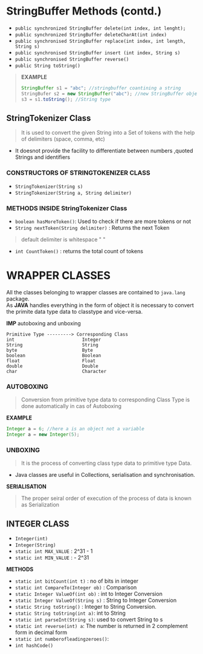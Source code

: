 # StringBuffer Methods (contd.)

* ```public synchronized StringBuffer delete(int index, int lenght);```
* ```public synchronized StringBuffer deleteCharAt(int index)```
* ```public synchronised StringBuffer replace(int index, int length, String s)```
* ```public synchronised StringBuffer insert (int index, String s)```
* ```public synchronised StringBuffer reverse()```
* ```public String toString()```

> **EXAMPLE**
> 
> ```java
> StringBuffer s1 = "abc"; //stringbuffer coantining a string
> StringBufer s2 = new StringBuffer("abc"); //new StringBuffer object containing String
> s3 = s1.toString(); //String type
> ```

## StringTokenizer Class

> It is used to convert the given String into a Set of tokens with the help of delimiters (space, comma, etc)

* It doesnot provide the facility to differentiate between numbers ,quoted Strings and identifiers

### CONSTRUCTORS OF STRINGTOKENIZER CLASS

* ```StringTokenizer(String s)```
* ```StringTokenizer(String a, String delimiter)```

### METHODS INSIDE StringTokenizer Class

* ```boolean hasMoreToken()```: Used to check if there are more tokens or not
* ```String nextToken(String delimiter)``` : Returns the next Token
> default delimiter is whitespace " "  
* ```int CountToken()``` : returns the total count of tokens


# WRAPPER CLASSES

All the classes belonging to wrapper classes are contained to ```java.lang ``` package.  
As **JAVA** handles everything in the form of object it is necessary to convert the primite data type data to classtype  and vice-versa.

**IMP** autoboxing and unboxing


```text
Primitive Type ---------> Corresponding Class
int                         Integer
String                      String
byte                        Byte
boolean                     Boolean
float                       Float
double                      Double
char                        Character
```

### AUTOBOXING

> Conversion from primitive type data to corresponding Class Type is done automatically in cas of Autoboxing
  
**EXAMPLE**
```java
Integer a = 6; //here a is an object not a variable
Integer a = new Integer(5);
```

### UNBOXING
> It is the process of converting class type data to primitive type Data.


* Java classes are useful in Collections, serialisation and synchronisation.

**SERIALISATION**
> The proper seiral order of execution of the process of data is known as Serialization

## INTEGER CLASS
* ```Integer(int)```
* ```Integer(String)```
* ```static int MAX_VALUE``` : 2^31 - 1
* ```static int MIN_VALUE``` : - 2^31

**METHODS**
* ```static int bitCount(int t)``` : no of bits in integer
* ```static int CompareTo(Integer ob)``` : Comparison
* ```static Integer ValueOf(int ob)``` : int to Integer Conversion
* ```static Integer ValueOf(String s)``` : String to Integer Conversion
* ```static String toString()``` : Integer to String Conversion.
* ```static String toString(int a)```: int to String
* ```static int parseInt(String s)```: used to convert String to s
* ```static int reverse(int) a```: The number is returned in 2 complement form in decimal form
* ```static int numberofleadingzeroes()```: 
* ```int hashCode()```